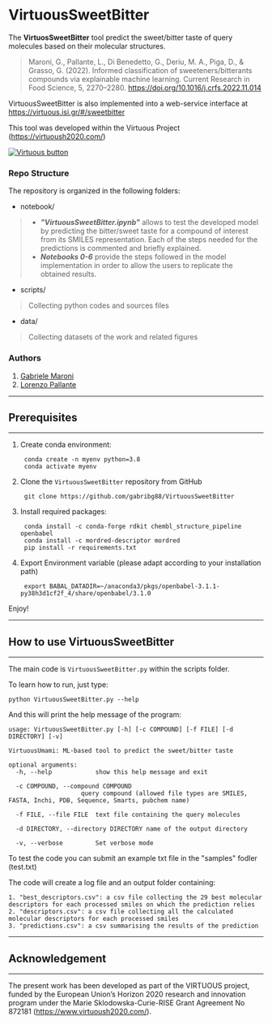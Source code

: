 # VirtuousSweetBitter

The **VirtuosSweetBitter** tool predict the sweet/bitter taste of query molecules based on their molecular structures. 
>Maroni, G., Pallante, L., Di Benedetto, G., Deriu, M. A., Piga, D., & Grasso, G. (2022). Informed classification of sweeteners/bitterants compounds via explainable machine learning. Current Research in Food Science, 5, 2270–2280. https://doi.org/10.1016/j.crfs.2022.11.014

VirtuousSweetBitter is also implemented into a web-service interface at https://virtuous.isi.gr/#/sweetbitter

This tool was developed within the Virtuous Project (https://virtuoush2020.com/)

[![Virtuous button][Virtuous_image]][Virtuous link]

[Virtuous_image]: https://virtuoush2020.com/wp-content/uploads/2021/02/V_logo_h.png
[Virtuous link]: https://virtuoush2020.com/



### Repo Structure
The repository is organized in the following folders:

- notebook/
> - ***"VirtuousSweetBitter.ipynb"*** allows to test the developed model by predicting the bitter/sweet taste for a compound of interest from its SMILES representation. Each of the steps needed for the predictions is commented and briefly explained. 
> - ***Notebooks 0-6*** provide the steps followed in the model implementation in order to allow the users to replicate the obtained results.

- scripts/
>Collecting python codes and sources files 

- data/
> Collecting datasets of the work and related figures


### Authors
1. [Gabriele Maroni](https://github.com/gabribg88)
2. [Lorenzo Pallante](https://github.com/lorenzopallante)

----------------
## Prerequisites
----------------

1. Create conda environment:

        conda create -n myenv python=3.8
        conda activate myenv

2. Clone the `VirtuousSweetBitter` repository from GitHub

        git clone https://github.com/gabribg88/VirtuousSweetBitter

3. Install required packages:

        conda install -c conda-forge rdkit chembl_structure_pipeline openbabel
        conda install -c mordred-descriptor mordred
        pip install -r requirements.txt

4. Export Environment variable (please adapt according to your installation path)

        export BABAL_DATADIR=~/anaconda3/pkgs/openbabel-3.1.1-py38h3d1cf2f_4/share/openbabel/3.1.0

Enjoy! 


---------------------------------
## How to use VirtuousSweetBitter
---------------------------------

The main code is `VirtuousSweetBitter.py` within the scripts folder.

To learn how to run, just type:

    python VirtuousSweetBitter.py --help

And this will print the help message of the program:

    usage: VirtuousSweetBitter.py [-h] [-c COMPOUND] [-f FILE] [-d DIRECTORY] [-v]

    VirtuousUmami: ML-based tool to predict the sweet/bitter taste

    optional arguments:
      -h, --help            show this help message and exit

      -c COMPOUND, --compound COMPOUND
                        query compound (allowed file types are SMILES, FASTA, Inchi, PDB, Sequence, Smarts, pubchem name)

      -f FILE, --file FILE  text file containing the query molecules

      -d DIRECTORY, --directory DIRECTORY name of the output directory

      -v, --verbose         Set verbose mode

To test the code you can submit an example txt file in the "samples" fodler (test.txt)      

The code will create a log file and an output folder containing:

    1. "best_descriptors.csv": a csv file collecting the 29 best molecular descriptors for each processed smiles on which the prediction relies
    2. "descriptors.csv": a csv file collecting all the calculated molecular descriptors for each processed smiles
    3. "predictions.csv": a csv summarising the results of the prediction

------------------
## Acknowledgement
------------------

The present work has been developed as part of the VIRTUOUS project, funded by the European Union’s Horizon 2020 research and innovation program under the Marie Sklodowska-Curie-RISE Grant Agreement No 872181 (https://www.virtuoush2020.com/).
